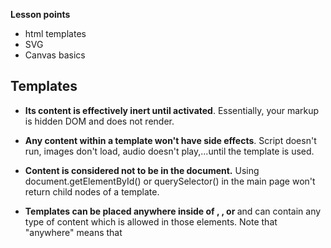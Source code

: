 **Lesson points**
- html templates
- SVG
- Canvas basics


## Templates


- **Its content is effectively inert until activated**. Essentially, your markup is hidden DOM and does not render.

- **Any content within a template won't have side effects**. Script doesn't run, images don't load, audio doesn't play,...until the template is used.

- **Content is considered not to be in the document.** Using document.getElementById() or querySelector() in the main page won't return child nodes of a template.

- **Templates can be placed anywhere inside of <head>, <body>, or <frameset>** and can contain any type of content which is allowed in those elements. Note that "anywhere" means that <template> can safely be used in places that the HTML parser disallows...all but content model children. It can also be placed as a child of <table> or <select>:

  - It can be accessed as a **DocumentFragment** instance via the special content property of the <template> element.


```
<template id="mytemplate">
  <img src="" alt="great image">
  <div class="comment"></div>
</template>
```

```
  elem.append(tmpl.content.cloneNode(true));
  // or
  var clone = document.importNode(t.content, true);
  document.body.appendChild(clone);
```


## SVG

- Small file sizes that compress well
- Scales to any size without losing clarity (except very tiny)
- Looks great on all displays
- Granular Design control like coloring, interactivity and filters
  

 
  
```
<svg xmlns="http://www.w3.org/2000/svg">
  <circle r="50" cx="50" cy="50" fill="red"/>
  <rect x="120" y="5" width="90" height="90"
        stroke="blue" fill="none"/>
</svg>
```
  
```
  let circle = document.querySelector("circle");
  circle.setAttribute("fill", "cyan");
```

  
```
<svg width="100" height="100">
  <circle cx="50" cy="50" r="40" stroke="green" stroke-width="4" fill="yellow" />
</svg>

 <svg width="400" height="110">
  <rect width="300" height="100" style="fill:rgb(0,0,255);stroke-width:3;stroke:rgb(0,0,0)" />
</svg>
  
<svg height="140" width="500">
  <ellipse cx="200" cy="80" rx="100" ry="50"
  style="fill:yellow;stroke:purple;stroke-width:2" />
</svg>

<svg height="210" width="500">
  <line x1="0" y1="0" x2="200" y2="200" style="stroke:rgb(255,0,0);stroke-width:2" />
</svg>
  
<svg height="210" width="500">
  <polygon points="200,10 250,190 160,210" style="fill:lime;stroke:purple;stroke-width:1" />
</svg>
  
 <svg height="200" width="500">
  <polyline points="20,20 40,25 60,40 80,120 120,140 200,180"
  style="fill:none;stroke:black;stroke-width:3" />
</svg>
  
<svg height="210" width="400">
  <path d="M150 0 L75 200 L225 200 Z" />
</svg>

/**
  M = moveto
  L = lineto
  H = horizontal lineto
  V = vertical lineto
  C = curveto
  S = smooth curveto
  Q = quadratic Bézier curve
  T = smooth quadratic Bézier curveto
  A = elliptical Arc
  Z = closepath  
**/
  
 
<svg height="60" width="200">
  <text x="0" y="15" fill="red" transform="rotate(30 20,40)">I love SVG</text>
</svg>  
```

### SVG Viewport & Viewbox
 - **viewPort** - The viewport is the visible area of the SVG image. An SVG image can logically be as wide and high as you want, but only a certain part of the image can be visible at a time. The area that is visible is called the viewport.
 - **viewBox** - which part of SVG we display in the viewPort

param: `min-x, min-y, width, height` 

  
```
<svg width="400" height="200" viewBox="0 0 40 20" >
  ...
</svg>  
```
  viewBox="0 0 50 20" 
  
  
 **Online editors: **
 - Boxy SVG https://boxy-svg.com/
 - Vector Paint https://vectorpaint.yaks.co.nz/ 
 - Method https://editor.method.ac/
  
 ### Resources
- **CSS Tricks: Everything You Need To Know About SVG** https://css-tricks.com/lodge/svg/
- **SVC on the Web**: https://svgontheweb.com/
- **Web Designer Depo: THE ULTIMATE GUIDE TO SVG**  https://www.webdesignerdepot.com/2015/01/the-ultimate-guide-to-svg/
  
  
## Canvas
  Works with 2D and 3D
 
  ```
    <canvas id="drawer" width="150" height="150">
    </canvas>
  ```

  ```
  var canvas = document.getElementById('tutorial');
  var ctx = canvas.getContext('2d');
  ```

  ```
      function draw() {
      var canvas = document.getElementById('canvas');
      if (canvas.getContext) {
        var ctx = canvas.getContext('2d');

        ctx.fillStyle = 'rgb(200, 0, 0)';
        ctx.fillRect(10, 10, 50, 50);

        ctx.fillStyle = 'rgba(0, 0, 200, 0.5)';
        ctx.fillRect(30, 30, 50, 50);
      }
    }
```
  
```
  function draw() {
    var canvas = document.getElementById('canvas');
    if (canvas.getContext) {
      var ctx = canvas.getContext('2d');

      ctx.beginPath();
      ctx.moveTo(75, 50);
      ctx.lineTo(100, 75);
      ctx.lineTo(100, 25);
      ctx.fill();
    }
  }  
```
  
```
  function draw() {
  var canvas = document.getElementById('canvas');
  if (canvas.getContext) {
     var ctx = canvas.getContext('2d');

    ctx.beginPath();
    ctx.arc(75, 75, 50, 0, Math.PI * 2, true); // Outer circle
    ctx.moveTo(110, 75);
    ctx.arc(75, 75, 35, 0, Math.PI, false);  // Mouth (clockwise)
    ctx.moveTo(65, 65);
    ctx.arc(60, 65, 5, 0, Math.PI * 2, true);  // Left eye
    ctx.moveTo(95, 65);
    ctx.arc(90, 65, 5, 0, Math.PI * 2, true);  // Right eye
    ctx.stroke();
  
    // Stroked triangle
    ctx.beginPath();
    ctx.moveTo(125, 125);
    ctx.lineTo(125, 45);
    ctx.lineTo(45, 125);
    ctx.closePath();
    ctx.stroke();
  }
}
```

```
  arc(x, y, radius, startAngle, endAngle, counterclockwise)
// Draws an arc which is centered at (x, y) position with radius r starting at startAngle and ending at 
// endAngle going in the given direction indicated by counterclockwise (defaulting to clockwise).

  
arcTo(x1, y1, x2, y2, radius)
// Draws an arc with the given control points and radius, connected to the previous point by a straight line.
  
```
**Note:** Angles in the arc function are measured in radians, not degrees. To convert degrees to radians you can use the following JavaScript expression: radians = (Math.PI/180)*degrees.  
  
  
```
  ctx.fillStyle = 'orange';
  ctx.fillStyle = '#FFA500';
  ctx.fillStyle = 'rgb(255, 165, 0)';
  ctx.fillStyle = 'rgba(255, 165, 0, 1)';

  ctx.globalAlpha = transparencyValue;
  // Applies the specified transparency value to all future shapes drawn on the canvas. 
  // The value must be between 0.0 (fully transparent) to 1.0 (fully opaque). This value is  1.0 (fully opaque) by default.
```

```
```

### Transformations
  
State:
  
- The transformations that have been applied (i.e. translate, rotate and scale – see below).
- The current values of the following attributes: `strokeStyle, fillStyle, globalAlpha, 
  lineWidth, lineCap, lineJoin, miterLimit, lineDashOffset, 
  shadowOffsetX, shadowOffsetY, shadowBlur, shadowColor, 
  globalCompositeOperation, font, textAlign, textBaseline, direction, 
  imageSmoothingEnabled`.
- The current clipping path
  
  
- save() Saves the entire state of the canvas.
- restore() Restores the most recently saved canvas state.

  
#### Translate
```
  translate(x, y)
```
![translate](https://developer.mozilla.org/en-US/docs/Web/API/Canvas_API/Tutorial/Transformations/canvas_grid_translate.png)

  
#### Rotate
```
rotate(angle)
// Rotates the canvas clockwise around the current origin by the angle number of radians.
```
![rotate](https://developer.mozilla.org/en-US/docs/Web/API/Canvas_API/Tutorial/Transformations/canvas_grid_rotate.png)
  
  
#### Scaling
```
  scale(x, y)
```
Scales the canvas units by x horizontally and by y vertically. Both parameters are real numbers. Values that are smaller than 1.0 reduce the unit size and values above 1.0 increase the unit size. Values of 1.0 leave the units the same size.


#### Transforming

```
  transform(a, b, c, d, e, f)
  // Multiplies the current transformation matrix with the matrix described by its arguments. 

  setTransform(a, b, c, d, e, f)
  // Resets the current transform to the identity matrix, and then invokes the transform() method with the same arguments. 
  // This basically undoes the current transformation, then sets the specified transform, all in one step.

  resetTransform()
  // Resets the current transform to the identity matrix. This is the same as calling: ctx.setTransform(1, 0, 0, 1, 0, 0);  
```

The parameters:

- a (m11)
Horizontal scaling.

- b (m12)
Horizontal skewing.

- c (m21)
Vertical skewing.

- d (m22)
Vertical scaling.

- e (dx)
Horizontal moving.

- f (dy)
Vertical moving.


### Images
  
  https://developer.mozilla.org/en-US/docs/Web/API/Canvas_API/Tutorial/Using_images
  
